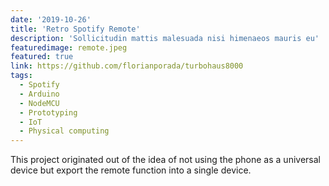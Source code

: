 ```yaml
---
date: '2019-10-26'
title: 'Retro Spotify Remote'
description: 'Sollicitudin mattis malesuada nisi himenaeos mauris eu'
featuredimage: remote.jpeg
featured: true
link: https://github.com/florianporada/turbohaus8000
tags:
  - Spotify
  - Arduino
  - NodeMCU
  - Prototyping
  - IoT
  - Physical computing
---
```


This project originated out of the idea of not using the phone as a universal device but export the remote function into a single device.
